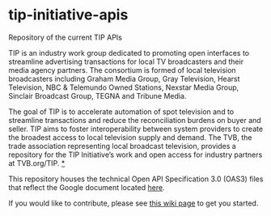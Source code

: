 # tip-initiative-apis
Repository of the current TIP APIs

TIP is an industry work group dedicated to promoting open interfaces to streamline advertising transactions for local TV broadcasters and their media agency partners. The consortium is formed of local television broadcasters including Graham Media Group, Gray Television, Hearst Television, NBC & Telemundo Owned Stations, Nexstar Media Group, Sinclair Broadcast Group, TEGNA and Tribune Media. 

The goal of TIP is to accelerate automation of spot television and to streamline transactions and reduce the reconciliation burdens on buyer and seller. TIP aims to foster interoperability between system providers to create the broadest access to local television supply and demand. The TVB, the trade association representing local broadcast television, provides a repository for the TIP Initiative’s work and open access for industry partners at TVB.org/TIP. [*](https://www.tvb.org/Default.aspx?TabID=2159) 

This repository houses the technical Open API Specification 3.0 (OAS3) files that reflect the Google document located [here](https://docs.google.com/spreadsheets/d/1J1v6ol6hSEWSlUPF4ZPMq-TMc_See3ZprvwjS_HqZic/edit#gid=221363020).

If you would like to contribute, please see [this wiki page](https://github.com/tip-initiative/tip-initiative-apis/wiki) to get you started.

